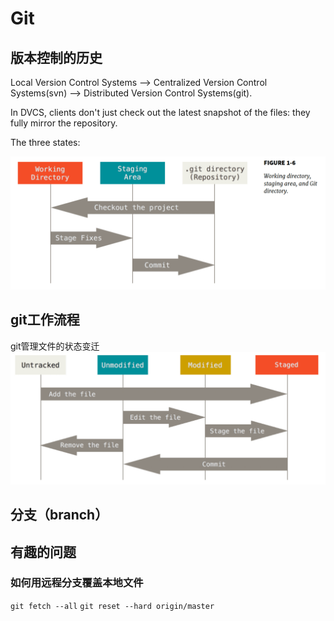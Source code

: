 # Git

## 版本控制的历史

Local Version Control Systems --> Centralized Version Control Systems(svn) --> Distributed Version Control Systems(git).

In DVCS, clients don't just check out the latest snapshot of the files: they fully mirror the repository.

The three states:

 ![logo](images/local-operation.png "local operations")

## git工作流程

git管理文件的状态变迁
![logo](images/file-lifecycle.png "file status lifecycle")


## 分支（branch）


## 有趣的问题

### 如何用远程分支覆盖本地文件
```git fetch --all```
```git reset --hard origin/master```

